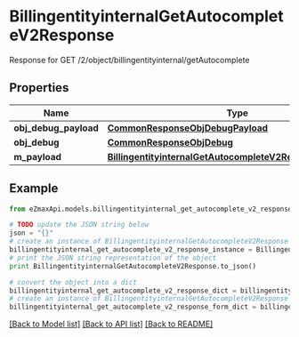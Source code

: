 # BillingentityinternalGetAutocompleteV2Response

Response for GET /2/object/billingentityinternal/getAutocomplete

## Properties

Name | Type | Description | Notes
------------ | ------------- | ------------- | -------------
**obj_debug_payload** | [**CommonResponseObjDebugPayload**](CommonResponseObjDebugPayload.md) |  | 
**obj_debug** | [**CommonResponseObjDebug**](CommonResponseObjDebug.md) |  | [optional] 
**m_payload** | [**BillingentityinternalGetAutocompleteV2ResponseMPayload**](BillingentityinternalGetAutocompleteV2ResponseMPayload.md) |  | 

## Example

```python
from eZmaxApi.models.billingentityinternal_get_autocomplete_v2_response import BillingentityinternalGetAutocompleteV2Response

# TODO update the JSON string below
json = "{}"
# create an instance of BillingentityinternalGetAutocompleteV2Response from a JSON string
billingentityinternal_get_autocomplete_v2_response_instance = BillingentityinternalGetAutocompleteV2Response.from_json(json)
# print the JSON string representation of the object
print BillingentityinternalGetAutocompleteV2Response.to_json()

# convert the object into a dict
billingentityinternal_get_autocomplete_v2_response_dict = billingentityinternal_get_autocomplete_v2_response_instance.to_dict()
# create an instance of BillingentityinternalGetAutocompleteV2Response from a dict
billingentityinternal_get_autocomplete_v2_response_form_dict = billingentityinternal_get_autocomplete_v2_response.from_dict(billingentityinternal_get_autocomplete_v2_response_dict)
```
[[Back to Model list]](../README.md#documentation-for-models) [[Back to API list]](../README.md#documentation-for-api-endpoints) [[Back to README]](../README.md)


